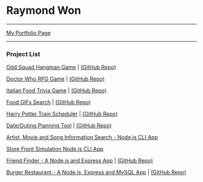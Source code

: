 # Raymond Won
-----------------------------------------

[My Portfolio Page](
https://raywon123.github.io/portfolio.html )

-----------------------------------------

### Project List

[Odd Squad Hangman Game](
https://raywon123.github.io/Word-Guess-Game/ )  |  [(GitHub Repo)](
https://github.com/raywon123/Word-Guess-Game )

[Doctor Who RPG Game](
https://raywon123.github.io/unit-4-game/ )  |  [(GitHub Repo)](
https://github.com/raywon123/unit-4-game )

[Italian Food Trivia Game](
https://raywon123.github.io/TriviaGame/ )  |  [(GitHub Repo)](
https://github.com/raywon123/TriviaGame )

[Food GIFs Search](
https://raywon123.github.io/giftastic/ )  |  [(GitHub Repo)](
https://github.com/raywon123/giftastic )

[Harry Potter Train Scheduler](
https://raywon123.github.io/train-scheduler/ )  |  [(GitHub Repo)](
https://github.com/raywon123/train-scheduler )

[Date/Outing Planning Tool](
https://raywon123.github.io/onestop/ )  |  [(GitHub Repo)](
https://github.com/raywon123/onestop )


[Artist, Movie and Song Information Search - Node.js CLI App](
https://github.com/raywon123/liri-node-app )

[Store Front Simulation Node.js CLI App](
https://github.com/raywon123/inventorydb )

[Friend Finder - A Node.js and Express App](
https://evening-temple-72106.herokuapp.com/ )  |  [(GitHub Repo)](
https://github.com/raywon123/FriendFinder )

[Burger Restaurant - A Node.js, Express and MySQL App](
https://peaceful-atoll-87533.herokuapp.com/ )  |  [(GitHub Repo)](
https://github.com/raywon123/burger )